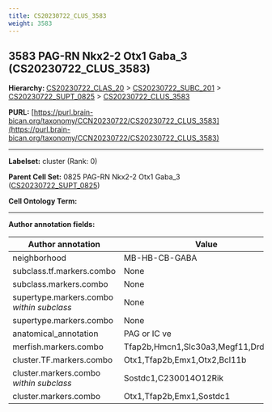 ```yaml
---
title: CS20230722_CLUS_3583
weight: 3583
---
```

## 3583 PAG-RN Nkx2-2 Otx1 Gaba_3 (CS20230722_CLUS_3583)
<b>Hierarchy: </b>
[CS20230722_CLAS_20](../CS20230722_CLAS_20) >
[CS20230722_SUBC_201](../CS20230722_SUBC_201) >
[CS20230722_SUPT_0825](../CS20230722_SUPT_0825) >
[CS20230722_CLUS_3583](../CS20230722_CLUS_3583)

**PURL:** [https://purl.brain-bican.org/taxonomy/CCN20230722/CS20230722_CLUS_3583](https://purl.brain-bican.org/taxonomy/CCN20230722/CS20230722_CLUS_3583)

---


**Labelset:** cluster (Rank: 0)

**Parent Cell Set:** 0825 PAG-RN Nkx2-2 Otx1 Gaba_3 ([CS20230722_SUPT_0825](../CS20230722_SUPT_0825))



**Cell Ontology Term:** 

[MARKER GENES.]: #


---

[TRANSFERRED ANNOTATIONS.]: #


[AUTHOR ANNOTATION FIELDS.]: #


**Author annotation fields:**

| Author annotation | Value |
|-------------------|-------|
|neighborhood|MB-HB-CB-GABA|
|subclass.tf.markers.combo|None|
|subclass.markers.combo|None|
|supertype.markers.combo _within subclass_|None|
|supertype.markers.combo|None|
|anatomical_annotation|PAG or IC ve|
|merfish.markers.combo|Tfap2b,Hmcn1,Slc30a3,Megf11,Drd2,Stac|
|cluster.TF.markers.combo|Otx1,Tfap2b,Emx1,Otx2,Bcl11b|
|cluster.markers.combo _within subclass_|Sostdc1,C230014O12Rik|
|cluster.markers.combo|Otx1,Tfap2b,Emx1,Sostdc1|
